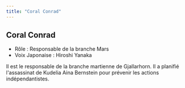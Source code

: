 ```yaml
---
title: "Coral Conrad"
---
```


Coral Conrad
------------





* Rôle : Responsable de la branche Mars
* Voix Japonaise : Hiroshi Yanaka


Il est le responsable de la branche martienne de Gjallarhorn. Il a planifié l'assassinat de Kudelia Aina Bernstein pour prévenir les actions indépendantistes.

